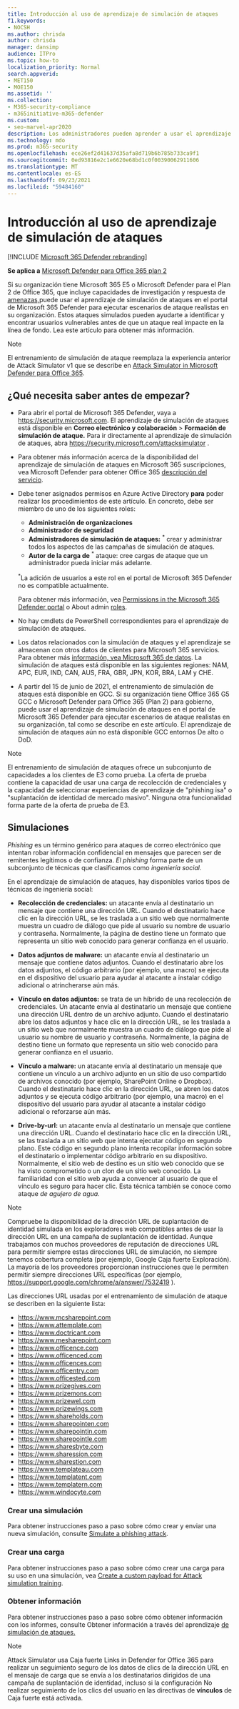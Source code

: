 ```yaml
---
title: Introducción al uso de aprendizaje de simulación de ataques
f1.keywords:
- NOCSH
ms.author: chrisda
author: chrisda
manager: dansimp
audience: ITPro
ms.topic: how-to
localization_priority: Normal
search.appverid:
- MET150
- MOE150
ms.assetid: ''
ms.collection:
- M365-security-compliance
- m365initiative-m365-defender
ms.custom:
- seo-marvel-apr2020
description: Los administradores pueden aprender a usar el aprendizaje de simulación de ataques para ejecutar ataques simulados de suplantación de identidad y contraseña en sus organizaciones de Microsoft 365 E5 o Microsoft Defender para Office 365 plan 2.
ms.technology: mdo
ms.prod: m365-security
ms.openlocfilehash: ece26ef2d41637d35afa8d719b6b785b733ca9f1
ms.sourcegitcommit: 0ed93816e2c1e6620e68bd1c0f00390062911606
ms.translationtype: MT
ms.contentlocale: es-ES
ms.lasthandoff: 09/23/2021
ms.locfileid: "59484160"
---
```

# <a name="get-started-using-attack-simulation-training"></a>Introducción al uso de aprendizaje de simulación de ataques

[!INCLUDE [Microsoft 365 Defender rebranding](../includes/microsoft-defender-for-office.md)]

**Se aplica a** [Microsoft Defender para Office 365 plan 2](defender-for-office-365.md)

Si su organización tiene Microsoft 365 E5 o Microsoft Defender para el Plan 2 de Office 365, que incluye capacidades de investigación y respuesta de [amenazas,](office-365-ti.md)puede usar el aprendizaje de simulación de ataques en el portal de Microsoft 365 Defender para ejecutar escenarios de ataque realistas en su organización. Estos ataques simulados pueden ayudarte a identificar y encontrar usuarios vulnerables antes de que un ataque real impacte en la línea de fondo. Lea este artículo para obtener más información.

> [!NOTE]
> El entrenamiento de simulación de ataque reemplaza la experiencia anterior de Attack Simulator v1 que se describe en [Attack Simulator in Microsoft Defender para Office 365](attack-simulator.md).

## <a name="what-do-you-need-to-know-before-you-begin"></a>¿Qué necesita saber antes de empezar?

- Para abrir el portal de Microsoft 365 Defender, vaya a <https://security.microsoft.com>. El aprendizaje de simulación de ataques está disponible en **Correo electrónico y colaboración** \> **Formación de simulación de ataque.** Para ir directamente al aprendizaje de simulación de ataques, abra <https://security.microsoft.com/attacksimulator> .

- Para obtener más información acerca de la disponibilidad del aprendizaje de simulación de ataques en Microsoft 365 suscripciones, vea Microsoft Defender para obtener Office 365 [descripción del servicio](/office365/servicedescriptions/office-365-advanced-threat-protection-service-description).

- Debe tener asignados permisos en Azure Active Directory **para** poder realizar los procedimientos de este artículo. En concreto, debe ser miembro de uno de los siguientes roles:
  - **Administración de organizaciones**
  - **Administrador de seguridad**
  - **Administradores de simulación de ataques:** <sup>\*</sup> crear y administrar todos los aspectos de las campañas de simulación de ataques.
  - **Autor de la carga de** <sup>\*</sup> ataque: cree cargas de ataque que un administrador pueda iniciar más adelante.

  <sup>\*</sup>La adición de usuarios a este rol en el portal de Microsoft 365 Defender no es compatible actualmente.

  Para obtener más información, vea [Permissions in the Microsoft 365 Defender portal](permissions-microsoft-365-security-center.md) o About admin [roles](../../admin/add-users/about-admin-roles.md).

- No hay cmdlets de PowerShell correspondientes para el aprendizaje de simulación de ataques.

- Los datos relacionados con la simulación de ataques y el aprendizaje se almacenan con otros datos de clientes para Microsoft 365 servicios. Para obtener más [información, vea Microsoft 365 de datos](../../enterprise/o365-data-locations.md). La simulación de ataques está disponible en las siguientes regiones: NAM, APC, EUR, IND, CAN, AUS, FRA, GBR, JPN, KOR, BRA, LAM y CHE.

- A partir del 15 de junio de 2021, el entrenamiento de simulación de ataques está disponible en GCC. Si su organización tiene Office 365 G5 GCC o Microsoft Defender para Office 365 (Plan 2) para gobierno, puede usar el aprendizaje de simulación de ataques en el portal de Microsoft 365 Defender para ejecutar escenarios de ataque realistas en su organización, tal como se describe en este artículo. El aprendizaje de simulación de ataques aún no está disponible GCC entornos De alto o DoD.

> [!NOTE]
> El entrenamiento de simulación de ataques ofrece un subconjunto de capacidades a los clientes de E3 como prueba. La oferta de prueba contiene la capacidad de usar una carga de recolección de credenciales y la capacidad de seleccionar experiencias de aprendizaje de "phishing isa" o "suplantación de identidad de mercado masivo". Ninguna otra funcionalidad forma parte de la oferta de prueba de E3.

## <a name="simulations"></a>Simulaciones

*Phishing* es un término genérico para ataques de correo electrónico que intentan robar información confidencial en mensajes que parecen ser de remitentes legítimos o de confianza. *El phishing* forma parte de un subconjunto de técnicas que clasificamos como _ingeniería social._

En el aprendizaje de simulación de ataques, hay disponibles varios tipos de técnicas de ingeniería social:

- **Recolección de credenciales:** un atacante envía al destinatario un mensaje que contiene una dirección URL. Cuando el destinatario hace clic en la dirección URL, se les traslada a un sitio web que normalmente muestra un cuadro de diálogo que pide al usuario su nombre de usuario y contraseña. Normalmente, la página de destino tiene un formato que representa un sitio web conocido para generar confianza en el usuario.

- **Datos adjuntos de malware:** un atacante envía al destinatario un mensaje que contiene datos adjuntos. Cuando el destinatario abre los datos adjuntos, el código arbitrario (por ejemplo, una macro) se ejecuta en el dispositivo del usuario para ayudar al atacante a instalar código adicional o atrincherarse aún más.

- **Vínculo en datos adjuntos:** se trata de un híbrido de una recolección de credenciales. Un atacante envía al destinatario un mensaje que contiene una dirección URL dentro de un archivo adjunto. Cuando el destinatario abre los datos adjuntos y hace clic en la dirección URL, se les traslada a un sitio web que normalmente muestra un cuadro de diálogo que pide al usuario su nombre de usuario y contraseña. Normalmente, la página de destino tiene un formato que representa un sitio web conocido para generar confianza en el usuario.

- **Vínculo a malware:** un atacante envía al destinatario un mensaje que contiene un vínculo a un archivo adjunto en un sitio de uso compartido de archivos conocido (por ejemplo, SharePoint Online o Dropbox). Cuando el destinatario hace clic en la dirección URL, se abren los datos adjuntos y se ejecuta código arbitrario (por ejemplo, una macro) en el dispositivo del usuario para ayudar al atacante a instalar código adicional o reforzarse aún más.

- **Drive-by-url:** un atacante envía al destinatario un mensaje que contiene una dirección URL. Cuando el destinatario hace clic en la dirección URL, se las traslada a un sitio web que intenta ejecutar código en segundo plano. Este código en segundo plano intenta recopilar información sobre el destinatario o implementar código arbitrario en su dispositivo. Normalmente, el sitio web de destino es un sitio web conocido que se ha visto comprometido o un clon de un sitio web conocido. La familiaridad con el sitio web ayuda a convencer al usuario de que el vínculo es seguro para hacer clic. Esta técnica también se conoce como ataque _de agujero de agua._

> [!NOTE]
> Compruebe la disponibilidad de la dirección URL de suplantación de identidad simulada en los exploradores web compatibles antes de usar la dirección URL en una campaña de suplantación de identidad. Aunque trabajamos con muchos proveedores de reputación de direcciones URL para permitir siempre estas direcciones URL de simulación, no siempre tenemos cobertura completa (por ejemplo, Google Caja fuerte Exploración). La mayoría de los proveedores proporcionan instrucciones que le permiten permitir siempre direcciones URL específicas (por ejemplo, <https://support.google.com/chrome/a/answer/7532419> ).

Las direcciones URL usadas por el entrenamiento de simulación de ataque se describen en la siguiente lista:

- <https://www.mcsharepoint.com>
- <https://www.attemplate.com>
- <https://www.doctricant.com>
- <https://www.mesharepoint.com>
- <https://www.officence.com>
- <https://www.officenced.com>
- <https://www.officences.com>
- <https://www.officentry.com>
- <https://www.officested.com>
- <https://www.prizegives.com>
- <https://www.prizemons.com>
- <https://www.prizewel.com>
- <https://www.prizewings.com>
- <https://www.shareholds.com>
- <https://www.sharepointen.com>
- <https://www.sharepointin.com>
- <https://www.sharepointle.com>
- <https://www.sharesbyte.com>
- <https://www.sharession.com>
- <https://www.sharestion.com>
- <https://www.templateau.com>
- <https://www.templatent.com>
- <https://www.templatern.com>
- <https://www.windocyte.com>

### <a name="create-a-simulation"></a>Crear una simulación

Para obtener instrucciones paso a paso sobre cómo crear y enviar una nueva simulación, consulte [Simulate a phishing attack](attack-simulation-training.md).

### <a name="create-a-payload"></a>Crear una carga

Para obtener instrucciones paso a paso sobre cómo crear una carga para su uso en una simulación, vea [Create a custom payload for Attack simulation training](attack-simulation-training-payloads.md).

### <a name="gaining-insights"></a>Obtener información

Para obtener instrucciones paso a paso sobre cómo obtener información con los informes, consulte Obtener información a través del aprendizaje [de simulación de ataques.](attack-simulation-training-insights.md)

> [!NOTE]
> Attack Simulator usa Caja fuerte Links in Defender for Office 365 para realizar un seguimiento seguro de los datos de clics de la dirección URL en el mensaje de carga que se envía a los destinatarios dirigidos de una campaña de suplantación de identidad, incluso si la configuración No realizar seguimiento de los clics del usuario en las directivas de **vínculos** de Caja fuerte está activada.
